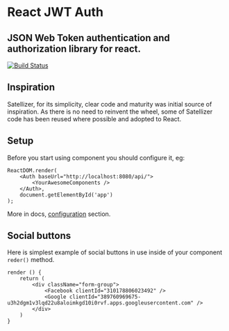 # React JWT Auth

JSON Web Token authentication and authorization library for react.
---
[![Build Status](https://travis-ci.org/fullstackforger/react-jwt-auth.svg?branch=master)](https://travis-ci.org/fullstackforger/react-jwt-auth)

## Inspiration

Satellizer, for its simplicity, clear code and maturity was initial source of inspiration. 
As there is no need to reinvent the wheel, some of Satellizer code has been reused where possible and adopted to React.

## Setup

Before you start using component you should configure it, eg:
```
ReactDOM.render(
	<Auth baseUrl="http://localhost:8080/api/">
		<YourAwesomeComponents />
	</Auth>,
	document.getElementById('app')
);
```

More in docs, [configuration](./docs/configuration.md) section. 

## Social buttons

Here is simplest example of social buttons in use inside of your component `reder()` method.

```
render () {
	return (
		<div className="form-group">
			<Facebook clientId="310178806023492" />
			<Google clientId="389760969675-u3h2dgm1v3lqd22u8aloimkgd10i0rvf.apps.googleusercontent.com"	/>
		</div>
	)
}
```
